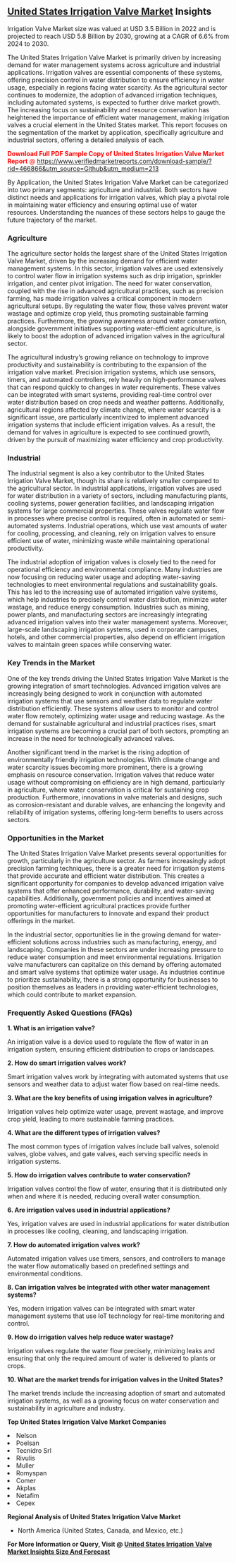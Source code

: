 <h2><a href="https://www.verifiedmarketreports.com/download-sample/?rid=466866&amp;utm_source=Github&amp;utm_medium=213" target="_blank">United States Irrigation Valve Market</a> Insights</h2><p>Irrigation Valve Market size was valued at USD 3.5 Billion in 2022 and is projected to reach USD 5.8 Billion by 2030, growing at a CAGR of 6.6% from 2024 to 2030.</p><p><p>The United States Irrigation Valve Market is primarily driven by increasing demand for water management systems across agriculture and industrial applications. Irrigation valves are essential components of these systems, offering precision control in water distribution to ensure efficiency in water usage, especially in regions facing water scarcity. As the agricultural sector continues to modernize, the adoption of advanced irrigation techniques, including automated systems, is expected to further drive market growth. The increasing focus on sustainability and resource conservation has heightened the importance of efficient water management, making irrigation valves a crucial element in the United States market. This report focuses on the segmentation of the market by application, specifically agriculture and industrial sectors, offering a detailed analysis of each. <p><span class=""><span style="color: #ff0000;"><strong>Download Full PDF Sample Copy of United States Irrigation Valve Market Report</strong> @ </span><a href="https://www.verifiedmarketreports.com/download-sample/?rid=466866&amp;utm_source=Github&amp;utm_medium=213" target="_blank">https://www.verifiedmarketreports.com/download-sample/?rid=466866&amp;utm_source=Github&amp;utm_medium=213</a></span></p><p>By Application, the United States Irrigation Valve Market can be categorized into two primary segments: agriculture and industrial. Both sectors have distinct needs and applications for irrigation valves, which play a pivotal role in maintaining water efficiency and ensuring optimal use of water resources. Understanding the nuances of these sectors helps to gauge the future trajectory of the market.</p><h3>Agriculture</h3><p>The agriculture sector holds the largest share of the United States Irrigation Valve Market, driven by the increasing demand for efficient water management systems. In this sector, irrigation valves are used extensively to control water flow in irrigation systems such as drip irrigation, sprinkler irrigation, and center pivot irrigation. The need for water conservation, coupled with the rise in advanced agricultural practices, such as precision farming, has made irrigation valves a critical component in modern agricultural setups. By regulating the water flow, these valves prevent water wastage and optimize crop yield, thus promoting sustainable farming practices. Furthermore, the growing awareness around water conservation, alongside government initiatives supporting water-efficient agriculture, is likely to boost the adoption of advanced irrigation valves in the agricultural sector.</p><p>The agricultural industry’s growing reliance on technology to improve productivity and sustainability is contributing to the expansion of the irrigation valve market. Precision irrigation systems, which use sensors, timers, and automated controllers, rely heavily on high-performance valves that can respond quickly to changes in water requirements. These valves can be integrated with smart systems, providing real-time control over water distribution based on crop needs and weather patterns. Additionally, agricultural regions affected by climate change, where water scarcity is a significant issue, are particularly incentivized to implement advanced irrigation systems that include efficient irrigation valves. As a result, the demand for valves in agriculture is expected to see continued growth, driven by the pursuit of maximizing water efficiency and crop productivity.</p><h3>Industrial</h3><p>The industrial segment is also a key contributor to the United States Irrigation Valve Market, though its share is relatively smaller compared to the agricultural sector. In industrial applications, irrigation valves are used for water distribution in a variety of sectors, including manufacturing plants, cooling systems, power generation facilities, and landscaping irrigation systems for large commercial properties. These valves regulate water flow in processes where precise control is required, often in automated or semi-automated systems. Industrial operations, which use vast amounts of water for cooling, processing, and cleaning, rely on irrigation valves to ensure efficient use of water, minimizing waste while maintaining operational productivity.</p><p>The industrial adoption of irrigation valves is closely tied to the need for operational efficiency and environmental compliance. Many industries are now focusing on reducing water usage and adopting water-saving technologies to meet environmental regulations and sustainability goals. This has led to the increasing use of automated irrigation valve systems, which help industries to precisely control water distribution, minimize water wastage, and reduce energy consumption. Industries such as mining, power plants, and manufacturing sectors are increasingly integrating advanced irrigation valves into their water management systems. Moreover, large-scale landscaping irrigation systems, used in corporate campuses, hotels, and other commercial properties, also depend on efficient irrigation valves to maintain green spaces while conserving water.</p><h3>Key Trends in the Market</h3><p>One of the key trends driving the United States Irrigation Valve Market is the growing integration of smart technologies. Advanced irrigation valves are increasingly being designed to work in conjunction with automated irrigation systems that use sensors and weather data to regulate water distribution efficiently. These systems allow users to monitor and control water flow remotely, optimizing water usage and reducing wastage. As the demand for sustainable agricultural and industrial practices rises, smart irrigation systems are becoming a crucial part of both sectors, prompting an increase in the need for technologically advanced valves.</p><p>Another significant trend in the market is the rising adoption of environmentally friendly irrigation technologies. With climate change and water scarcity issues becoming more prominent, there is a growing emphasis on resource conservation. Irrigation valves that reduce water usage without compromising on efficiency are in high demand, particularly in agriculture, where water conservation is critical for sustaining crop production. Furthermore, innovations in valve materials and designs, such as corrosion-resistant and durable valves, are enhancing the longevity and reliability of irrigation systems, offering long-term benefits to users across sectors.</p><h3>Opportunities in the Market</h3><p>The United States Irrigation Valve Market presents several opportunities for growth, particularly in the agriculture sector. As farmers increasingly adopt precision farming techniques, there is a greater need for irrigation systems that provide accurate and efficient water distribution. This creates a significant opportunity for companies to develop advanced irrigation valve systems that offer enhanced performance, durability, and water-saving capabilities. Additionally, government policies and incentives aimed at promoting water-efficient agricultural practices provide further opportunities for manufacturers to innovate and expand their product offerings in the market.</p><p>In the industrial sector, opportunities lie in the growing demand for water-efficient solutions across industries such as manufacturing, energy, and landscaping. Companies in these sectors are under increasing pressure to reduce water consumption and meet environmental regulations. Irrigation valve manufacturers can capitalize on this demand by offering automated and smart valve systems that optimize water usage. As industries continue to prioritize sustainability, there is a strong opportunity for businesses to position themselves as leaders in providing water-efficient technologies, which could contribute to market expansion.</p><h3>Frequently Asked Questions (FAQs)</h3><p><b>1. What is an irrigation valve?</b></p><p>An irrigation valve is a device used to regulate the flow of water in an irrigation system, ensuring efficient distribution to crops or landscapes.</p><p><b>2. How do smart irrigation valves work?</b></p><p>Smart irrigation valves work by integrating with automated systems that use sensors and weather data to adjust water flow based on real-time needs.</p><p><b>3. What are the key benefits of using irrigation valves in agriculture?</b></p><p>Irrigation valves help optimize water usage, prevent wastage, and improve crop yield, leading to more sustainable farming practices.</p><p><b>4. What are the different types of irrigation valves?</b></p><p>The most common types of irrigation valves include ball valves, solenoid valves, globe valves, and gate valves, each serving specific needs in irrigation systems.</p><p><b>5. How do irrigation valves contribute to water conservation?</b></p><p>Irrigation valves control the flow of water, ensuring that it is distributed only when and where it is needed, reducing overall water consumption.</p><p><b>6. Are irrigation valves used in industrial applications?</b></p><p>Yes, irrigation valves are used in industrial applications for water distribution in processes like cooling, cleaning, and landscaping irrigation.</p><p><b>7. How do automated irrigation valves work?</b></p><p>Automated irrigation valves use timers, sensors, and controllers to manage the water flow automatically based on predefined settings and environmental conditions.</p><p><b>8. Can irrigation valves be integrated with other water management systems?</b></p><p>Yes, modern irrigation valves can be integrated with smart water management systems that use IoT technology for real-time monitoring and control.</p><p><b>9. How do irrigation valves help reduce water wastage?</b></p><p>Irrigation valves regulate the water flow precisely, minimizing leaks and ensuring that only the required amount of water is delivered to plants or crops.</p><p><b>10. What are the market trends for irrigation valves in the United States?</b></p><p>The market trends include the increasing adoption of smart and automated irrigation systems, as well as a growing focus on water conservation and sustainability in agriculture and industry.</p></p><p><strong>Top United States Irrigation Valve Market Companies</strong></p><div data-test-id=""><p><li>Nelson</li><li> Poelsan</li><li> Tecnidro Srl</li><li> Rivulis</li><li> Muller</li><li> Romyspan</li><li> Comer</li><li> Akplas</li><li> Netafim</li><li> Cepex</li></p><div><strong>Regional Analysis of&nbsp;United States Irrigation Valve Market</strong></div><ul><li dir="ltr"><p dir="ltr">North America&nbsp;(United States, Canada, and Mexico, etc.)</p></li></ul><p><strong>For More Information or Query, Visit @&nbsp;</strong><strong><a href="https://www.verifiedmarketreports.com/product/irrigation-valve-market/?utm_source=Github&amp;utm_medium=213" target="_blank">United States Irrigation Valve Market Insights Size And Forecast</a></strong></p></div>
